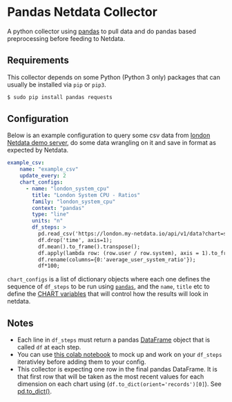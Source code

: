 <!--
title: "Pandas"
custom_edit_url: https://github.com/netdata/netdata/edit/master/collectors/python.d.plugin/pandas/README.md
-->

# Pandas Netdata Collector

A python collector using [pandas](https://pandas.pydata.org/) to pull data and do pandas based preprocessing before feeding to Netdata.

## Requirements

This collector depends on some Python (Python 3 only) packages that can usually be installed via `pip` or `pip3`.

```bash
$ sudo pip install pandas requests
```

## Configuration

Below is an example configuration to query some csv data from [london Netdata demo server](http://london.my-netdata.io/#after=-420;before=0;=undefined;theme=slate;utc=Europe%2FLondon), do some data wrangling on it and save in format as expected by Netdata.

```yaml
example_csv:
    name: "example_csv"
    update_every: 2
    chart_configs:
      - name: "london_system_cpu"
        title: "London System CPU - Ratios"
        family: "london_system_cpu"
        context: "pandas"
        type: "line"
        units: "n"
        df_steps: >
          pd.read_csv('https://london.my-netdata.io/api/v1/data?chart=system.cpu&format=csv&after=-60', storage_options={'User-Agent': 'netdata'});
          df.drop('time', axis=1);
          df.mean().to_frame().transpose();
          df.apply(lambda row: (row.user / row.system), axis = 1).to_frame();
          df.rename(columns={0:'average_user_system_ratio'});
          df*100;
```

`chart_configs` is a list of dictionary objects where each one defines the sequence of `df_steps` to be run using [`pandas`](https://pandas.pydata.org/), 
and the `name`, `title` etc to define the 
[CHART variables](https://learn.netdata.cloud/docs/agent/collectors/python.d.plugin#global-variables-order-and-chart) 
that will control how the results will look in netdata.

## Notes
  - Each line in `df_steps` must return a pandas [DataFrame](https://pandas.pydata.org/docs/reference/api/pandas.DataFrame.html) object that is called `df` at each step.
  - You can use [this colab notebook](https://colab.research.google.com/drive/1VYrddSegZqGtkWGFuiUbMbUk5f3rW6Hi?usp=sharing) to mock up and work on your `df_steps` iterativley before adding them to your config.
  - This collector is expecting one row in the final pandas DataFrame. It is that first row that will be taken as the most recent values for each dimension on each chart using (`df.to_dict(orient='records')[0]`). See [pd.to_dict()](https://pandas.pydata.org/docs/reference/api/pandas.DataFrame.to_dict.html).